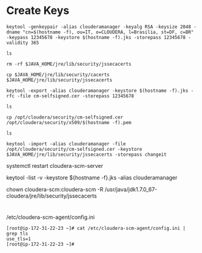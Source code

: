 # Create Keys

```
keytool -genkeypair -alias clouderamanager -keyalg RSA -keysize 2048 -dname "cn=$(hostname -f), ou=IT, o=CLOUDERA, l=Brasilia, st=DF, c=BR" -keypass 12345678 -keystore $(hostname -f).jks -storepass 12345678 -validity 365

ls

rm -rf $JAVA_HOME/jre/lib/security/jssecacerts

cp $JAVA_HOME/jre/lib/security/cacerts $JAVA_HOME/jre/lib/security/jssecacerts

keytool -export -alias clouderamanager -keystore $(hostname -f).jks -rfc -file cm-selfsigned.cer -storepass 12345678

ls

cp /opt/cloudera/security/cm-selfsigned.cer /opt/cloudera/security/x509/$(hostname -f).pem

ls

keytool -import -alias clouderamanager -file /opt/cloudera/security/cm-selfsigned.cer -keystore $JAVA_HOME/jre/lib/security/jssecacerts -storepass changeit

```
systemctl restart cloudera-scm-server

keytool -list -v -keystore ${hostname -f}.jks -alias clouderamanager

chown cloudera-scm:cloudera-scm -R /usr/java/jdk1.7.0_67-cloudera/jre/lib/security/jssecacerts


# 

/etc/cloudera-scm-agent/config.ini

```
[root@ip-172-31-22-23 ~]# cat /etc/cloudera-scm-agent/config.ini | grep tls
use_tls=1
[root@ip-172-31-22-23 ~]#

```




